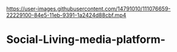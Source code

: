 

https://user-images.githubusercontent.com/14791010/111076659-22229100-84e5-11eb-9391-1a2424d88cbf.mp4

# Social-Living-media-platform-
